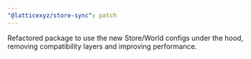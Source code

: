 ```yaml
---
"@latticexyz/store-sync": patch
---
```


Refactored package to use the new Store/World configs under the hood, removing compatibility layers and improving performance.
